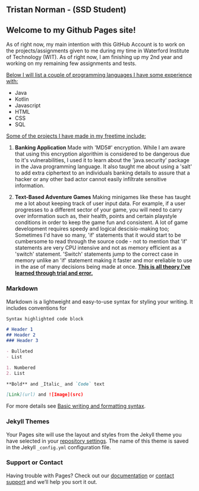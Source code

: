 ## Tristan Norman - (SSD Student)

## Welcome to my Github Pages site!

As of right now, my main intention with this GitHub Account is to work on the projects/assignments given to me during my time in Waterford Institute of Technology (WIT). As of right now, I am finishing up my 2nd year and working on my remaining few assignments and tests.

<u>Below I will list a couple of programming languages I have some experience with:</u>

- Java
- Kotlin
- Javascript
- HTML
- CSS
- SQL




<u>Some of the projects I have made in my freetime include:</u>

1. **Banking Application** 
 Made with 'MD5#' encryption. While I am aware that using this encryption algorithim is considered to be dangerous due to it's vulnerabilities, I used it to learn about the 'java.security' package in the Java programming language. It also taught me about using a 'salt' to add extra ciphertext to an individuals banking details to assure that a hacker or any other bad actor cannot easily infiltrate sensitive information.

2. **Text-Based Adventure Games**
Making minigames like these has taught me a lot about keeping track of user input data. For example, if a user progresses to a different sector of your game, you will need to carry over information such as, their health, points and certain playstyle conditions in order to keep the game fun and consistent. A lot of game development requires speedy and logical descisio-making too; Sometimes I'd have so many, 'if' statements that it would start to be cumbersome to read through the source code - not to mention that 'if' statements are very CPU intensive and not as memory efficient as a 'switch' statement. 'Switch' statements jump to the correct case in memory unlike an 'if' statement making it faster and mor ereliable to use in the ase of many decisions being made at once. **<u>This is all theory I've learned through trial and error.**</u>


### Markdown

Markdown is a lightweight and easy-to-use syntax for styling your writing. It includes conventions for

```markdown
Syntax highlighted code block

# Header 1
## Header 2
### Header 3

- Bulleted
- List

1. Numbered
2. List

**Bold** and _Italic_ and `Code` text

[Link](url) and ![Image](src)
```

For more details see [Basic writing and formatting syntax](https://docs.github.com/en/github/writing-on-github/getting-started-with-writing-and-formatting-on-github/basic-writing-and-formatting-syntax).

### Jekyll Themes

Your Pages site will use the layout and styles from the Jekyll theme you have selected in your [repository settings](https://github.com/TNorman6252/TNorman6252.github.io/settings/pages). The name of this theme is saved in the Jekyll `_config.yml` configuration file.

### Support or Contact

Having trouble with Pages? Check out our [documentation](https://docs.github.com/categories/github-pages-basics/) or [contact support](https://support.github.com/contact) and we’ll help you sort it out.
